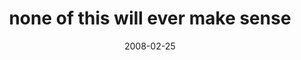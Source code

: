 ---
layout: base.njk
title : 'none of this will ever make sense' 
view_title : 'none of this will ever make sense' 
year : '2008' 
date : '2008-02-25' 
img_file : '/drawing/noneofthiswillevermakesense.png' 
html_file : 'noneofthiswillevermakesense' 
next_html : 'theyllneverreallyknow.html' 
year_order : '84' 
permalink : "title/{{html_file}}.html"
---